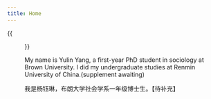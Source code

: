 ```yaml
---
title: Home
---
```


{{<figure src="https://drive.google.com/file/d/1uqmNlR2FUyVK8AQh9F9OaBGOaX6Ac7wH/view?usp=drive_link" title="Welcome to My Website" width="450">}}

My name is Yulin Yang, a first-year PhD student in sociology at Brown University.  I did my undergraduate studies at Renmin University of China.(supplement awaiting)

我是杨钰琳，布朗大学社会学系一年级博士生。【待补充】
